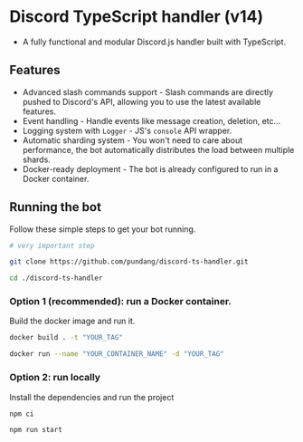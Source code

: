 # Discord TypeScript handler (v14)
* A fully functional and modular Discord.js handler built with TypeScript.

## Features
* Advanced slash commands support - Slash commands are directly pushed to Discord's API, allowing you to use the latest available features.
* Event handling - Handle events like message creation, deletion, etc...
* Logging system with `Logger` - JS's `console` API wrapper.
* Automatic sharding system - You won't need to care about performance, the bot automatically distributes the load between multiple shards.
* Docker-ready deployment - The bot is already configured to run in a Docker container.

## Running the bot
Follow these simple steps to get your bot running.


```bash
# very important step

git clone https://github.com/pundang/discord-ts-handler.git

cd ./discord-ts-handler
```

### Option 1 (recommended): run a Docker container.
Build the docker image and run it.
```bash
docker build . -t "YOUR_TAG"

docker run --name "YOUR_CONTAINER_NAME" -d "YOUR_TAG"
```

### Option 2: run locally
Install the dependencies and run the project
```bash
npm ci

npm run start
```